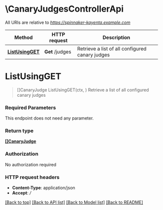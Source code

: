 # \CanaryJudgesControllerApi

All URIs are relative to *https://spinnaker-kayenta.example.com*

Method | HTTP request | Description
------------- | ------------- | -------------
[**ListUsingGET**](CanaryJudgesControllerApi.md#ListUsingGET) | **Get** /judges | Retrieve a list of all configured canary judges


# **ListUsingGET**
> []CanaryJudge ListUsingGET(ctx, )
Retrieve a list of all configured canary judges

### Required Parameters
This endpoint does not need any parameter.

### Return type

[**[]CanaryJudge**](CanaryJudge.md)

### Authorization

No authorization required

### HTTP request headers

 - **Content-Type**: application/json
 - **Accept**: */*

[[Back to top]](#) [[Back to API list]](../README.md#documentation-for-api-endpoints) [[Back to Model list]](../README.md#documentation-for-models) [[Back to README]](../README.md)

